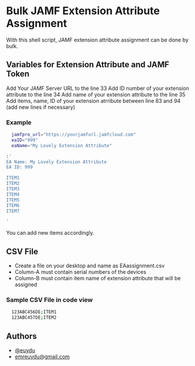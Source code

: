 
# Bulk JAMF Extension Attribute Assignment

With this shell script, JAMF extension attribute assignment can be done by bulk.

## Variables for Extension Attribute and JAMF Token

Add Your JAMF Server URL to the line 33
Add ID number of your extension attribute to the line 34
Add name of your extension attribute to the line 35
Add items, name, ID of your extension atrribute between line 83 and 94 (add new lines if necessary) 

### Example

```bash
  jamfpro_url="https://yourjamfurl.jamfcloud.com"
  eaID="999" 
  eaName="My Lovely Extension Attribute"
```

```bash
:'
EA Name: My Lovely Extension Attribute
EA ID: 999

ITEM1
ITEM2		
ITEM3	
ITEM4	
ITEM5	
ITEM6	
ITEM7	

'
```

You can add new items accordingly. 

## CSV File
* Create a file on your desktop and name as EAassignment.csv
* Column-A must contain serial numbers of the devices
* Column-B must contain item name of extension attribute that will be assigned

### Sample CSV File in code view
```bash
  123ABC456DE;ITEM1
  123ABC457DE;ITEM2
```


## Authors

- [@euydu](https://www.github.com/octokatherine)
- emreuydu@gmail.com 

